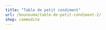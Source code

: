 ```yaml
---
title: "Table de petit condiment"
url: /bounouma/table-de-petit-condiment-2/
shop: commodité
---
```

